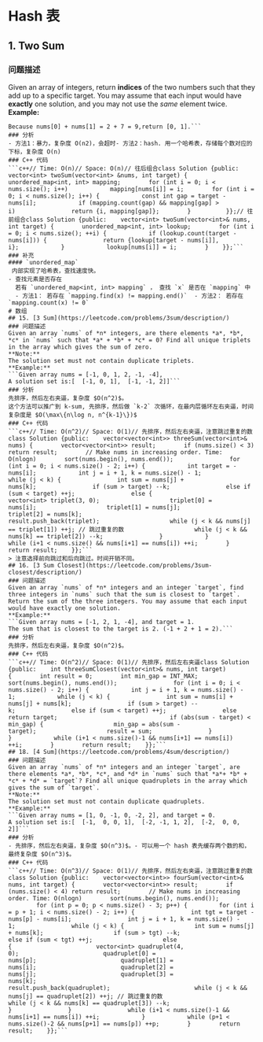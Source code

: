 # Hash 表
## 1. Two Sum
### 问题描述
Given an array of integers, return **indices** of the two numbers such that they add up to a specific target.
You may assume that each input would have **exactly** one solution, and you may not use the *same* element twice.
**Example:**
```Given nums = [2, 7, 11, 15], target = 9,
Because nums[0] + nums[1] = 2 + 7 = 9,return [0, 1].```
### 分析
- 方法1：暴力，复杂度 O(n2)，会超时- 方法2：hash. 用一个哈希表，存储每个数对应的下标，复杂度 O(n)
### C++ 代码
```c++// Time: O(n)// Space: O(n)// 往后组合class Solution {public:    vector<int> twoSum(vector<int> &nums, int target) {        unordered_map<int, int> mapping;        for (int i = 0; i < nums.size(); i++)            mapping[nums[i]] = i;        for (int i = 0; i < nums.size(); i++) {            const int gap = target - nums[i];            if (mapping.count(gap) && mapping[gap] > i)                return {i, mapping[gap]};        }          }};// 往前组合class Solution {public:    vector<int> twoSum(vector<int>& nums, int target) {        unordered_map<int, int> lookup;        for (int i = 0; i < nums.size(); ++i) {            if (lookup.count(target - nums[i])) {                return {lookup[target - nums[i]], i};            }            lookup[nums[i]] = i;        }    }};```
### 补充
#### `unordered_map`
 内部实现了哈希表，查找速度快。
- 查找元素是否存在
  若有 `unordered_map<int, int> mapping` ， 查找 `x` 是否在 `mapping` 中
  - 方法1： 若存在 `mapping.find(x) != mapping.end()`  - 方法2： 若存在 `mapping.count(x) != 0`
# 数组
## 15. [3 Sum](https://leetcode.com/problems/3sum/description/)
### 问题描述
Given an array `nums` of *n* integers, are there elements *a*, *b*, *c* in `nums` such that *a* + *b* + *c* = 0? Find all unique triplets in the array which gives the sum of zero.
**Note:**
The solution set must not contain duplicate triplets.
**Example:**
```Given array nums = [-1, 0, 1, 2, -1, -4],
A solution set is:[  [-1, 0, 1],  [-1, -1, 2]]```
### 分析
先排序，然后左右夹逼，复杂度 $O(n^2)$。
这个方法可以推广到 k-sum, 先排序，然后做 `k-2` 次循环，在最内层循环左右夹逼，时间复杂度是 $O(\max\{n\log n, n^{k-1}\})$
### C++ 代码
```c++// Time: O(n^2)// Space: O(1)// 先排序，然后左右夹逼，注意跳过重复的数class Solution {public:    vector<vector<int>> threeSum(vector<int>& nums) {        vector<vector<int>> result;        if (nums.size() < 3) return result;        // Make nums in increasing order. Time: O(nlogn)        sort(nums.begin(), nums.end());                for (int i = 0; i < nums.size() - 2; i++) {            int target = -nums[i];            int j = i + 1, k = nums.size() - 1;            while (j < k) {                int sum = nums[j] + nums[k];                if (sum > target) --k;                else if (sum < target) ++j;                else {                    vector<int> triplet(3, 0);                    triplet[0] = nums[i];                    triplet[1] = nums[j];                    triplet[2] = nums[k];                    result.push_back(triplet);                    while (j < k && nums[j] == triplet[1]) ++j; // 跳过重复的数                    while (j < k && nums[k] == triplet[2]) --k;                }            }            while (i+1 < nums.size() && nums[i+1] == nums[i]) ++i;        }        return result;    }};```
> 注意选择前向跳过和后向跳过。时间开销不同。
## 16. [3 Sum Closest](https://leetcode.com/problems/3sum-closest/description/)
### 问题描述
Given an array `nums` of *n* integers and an integer `target`, find three integers in `nums` such that the sum is closest to `target`. Return the sum of the three integers. You may assume that each input would have exactly one solution.
**Example:**
```Given array nums = [-1, 2, 1, -4], and target = 1.
The sum that is closest to the target is 2. (-1 + 2 + 1 = 2).```
### 分析
先排序，然后左右夹逼，复杂度 $O(n^2)$。
### C++ 代码
```c++// Time: O(n^2)// Space: O(1)// 先排序，然后左右夹逼class Solution {public:    int threeSumClosest(vector<int>& nums, int target) {        int result = 0;        int min_gap = INT_MAX;        sort(nums.begin(), nums.end());                for (int i = 0; i < nums.size() - 2; i++) {            int j = i + 1, k = nums.size() - 1;            while (j < k) {                int sum = nums[i] + nums[j] + nums[k];                if (sum > target) --k;                else if (sum < target) ++j;                else return target;                                if (abs(sum - target) < min_gap) {                    min_gap = abs(sum - target);                    result = sum;                }            }            while (i+1 < nums.size()-1 && nums[i+1] == nums[i]) ++i;        }        return result;    }};```
## 18. [4 Sum](https://leetcode.com/problems/4sum/description/)
### 问题描述
Given an array `nums` of *n* integers and an integer `target`, are there elements *a*, *b*, *c*, and *d* in `nums` such that *a*+ *b* + *c* + *d* = `target`? Find all unique quadruplets in the array which gives the sum of `target`.
**Note:**
The solution set must not contain duplicate quadruplets.
**Example:**
```Given array nums = [1, 0, -1, 0, -2, 2], and target = 0.
A solution set is:[  [-1,  0, 0, 1],  [-2, -1, 1, 2],  [-2,  0, 0, 2]]```
### 分析
- 先排序，然后左右夹逼，复杂度 $O(n^3)$。- 可以用一个 hash 表先缓存两个数的和，最终复杂度 $O(n^3)$。
### C++ 代码
```c++// Time: O(n^3)// Space: O(1)// 先排序，然后左右夹逼，注意跳过重复的数class Solution {public:    vector<vector<int>> fourSum(vector<int>& nums, int target) {        vector<vector<int>> result;        if (nums.size() < 4) return result;        // Make nums in increasing order. Time: O(nlogn)        sort(nums.begin(), nums.end());                for (int p = 0; p < nums.size() - 3; p++) {         for (int i = p + 1; i < nums.size() - 2; i++) {                int tgt = target - nums[p] - nums[i];                int j = i + 1, k = nums.size() - 1;                while (j < k) {                    int sum = nums[j] + nums[k];                    if (sum > tgt) --k;                    else if (sum < tgt) ++j;                    else {                        vector<int> quadruplet(4, 0);                        quadruplet[0] = nums[p];                        quadruplet[1] = nums[i];                        quadruplet[2] = nums[j];                        quadruplet[3] = nums[k];                        result.push_back(quadruplet);                        while (j < k && nums[j] == quadruplet[2]) ++j; // 跳过重复的数                        while (j < k && nums[k] == quadruplet[3]) --k;                    }                }                while (i+1 < nums.size()-1 && nums[i+1] == nums[i]) ++i;            }            while (p+1 < nums.size()-2 && nums[p+1] == nums[p]) ++p;        }        return result;    }};```
